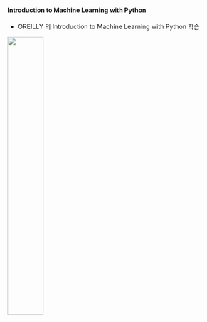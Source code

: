 #### Introduction to Machine Learning with Python
- OREILLY 의 Introduction to Machine Learning with Python 학습

<img src = 'http://image.yes24.com/goods/74398065/800x0' width = '40%'></img>

